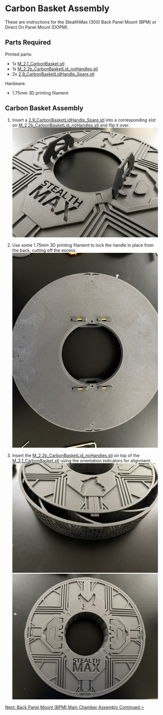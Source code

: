 # Carbon Basket Assembly

These are instructions for the StealthMax (300) Back Panel Mount (BPM) or Direct On Panel Mount (DOPM).

## Parts Required

Printed parts:
- 1x [M_2.1_CarbonBasket.stl](../../STLs/2_MainChamber/StealthMax/M_2.1_CarbonBasket.stl)
- 1x [M_2.2b_CarbonBasketLid_noHandles.stl](../../STLs/2_MainChamber/StealthMax/M_2.2b_CarbonBasketLid_noHandles.stl)
- 2x [2.9_CarbonBasketLidHandle_Spare.stl](../../STLs/2_MainChamber/2.9_CarbonBasketLidHandle_Spare.stl)

Hardware:
- 1.75mm 3D printing filament

## Carbon Basket Assembly

1. Insert a [2.9_CarbonBasketLidHandle_Spare.stl](../../STLs/2_MainChamber/2.9_CarbonBasketLidHandle_Spare.stl) into a corresponding slot on [M_2.2b_CarbonBasketLid_noHandles.stl](../../STLs/2_MainChamber/StealthMax/M_2.2b_CarbonBasketLid_noHandles.stl) and flip it over.
![Carbon basket lid handle inserted](../../assets/docs/BPM/carbonbasket_lidhandle_inserted.JPEG)

1. Use some 1.75mm 3D printing filament to lock the handle in place from the back, cutting off the excess.
![Carbon basket lid handle filament inserted](../../assets/docs/BPM/carbonbasket_lidhandle_filament.JPEG)

1. Insert the [M_2.2b_CarbonBasketLid_noHandles.stl](../../STLs/2_MainChamber/StealthMax/M_2.2b_CarbonBasketLid_noHandles.stl) on top of the [M_2.1_CarbonBasket.stl](../../STLs/2_MainChamber/StealthMax/M_2.1_CarbonBasket.stl) using the orientation indicators for alignment.
![Carbon basket lid orientation](../../assets/docs/BPM/carbonbasket_lidhandle_lid_orientation.JPEG)
![Carbon basket lid inserted](../../assets/docs/BPM/carbonbasket_lidhandle_lid.JPEG)

[Next: Back Panel Mount (BPM) Main Chamber Assembly Continued >](BPM_Main_Chamber_Assembly_Continued.md)